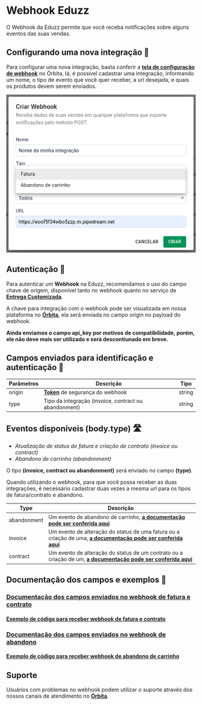 # Webhook Eduzz

O Webhook da Eduzz permite que você receba notificações sobre alguns eventos das suas vendas.

## Configurando uma nova integração :wrench:

Para configurar uma nova integração, basta conferir a **[tela de configuração de webhook](https://orbita.eduzz.com/producer/webhook)** no Órbita, lá, é possível cadastrar uma integração, informando um nome, o tipo de evento que você quer receber, a url desejada, e quais os produtos devem serem enviados.

![Print do formulário de criação de url](./images/formulario_nova_url.png)

## Autenticação :closed_lock_with_key:

Para autenticar um **Webhook** na Eduzz, recomendamos o uso do campo chave de origem, disponível tanto no webhook quanto no serviço de **[Entrega Customizada](https://github.eduzz.com/eduzz/delivery_custom)**.

A chave para integração com o webhook pode ser visualizada em nossa plataforma no **[Órbita](https://orbita.eduzz.com/producer/config-api)**, ela será enviada no campo origin no payload do webhook.

**Ainda enviamos o campo api_key por motivos de compatibilidade, porém, ele não deve mais ser utilizado e será descontiunado em breve.**

## Campos enviados para identificação e autenticação :key:

Parâmetros | Descrição | Tipo
---------- | --------- | ----
origin     | **[Token](https://orbita.eduzz.com/producer/config-api)** de segurança do webhook | string
type       | Tipo da integração (invoice, contract ou abandonment) | string

## Eventos disponíveis (body.type) :motorway:

- *Atualização de status de fatura e criação de contrato (invoice ou contract)*
- *Abandono de carrinho (abandonment)*

O tipo **(invoice, contract ou abandonment)** será enviado no campo **(type)**.

Quando utilizando o webhook, para que você possa receber as duas integrações, é necessário cadastrar duas vezes a mesma url para os tipos de fatura/contrato e abandono.

Type | Descrição
--------- | ----
abandonment | Um evento de abandono de carrinho, **[a documentação pode ser conferida aqui](campos-abandono.md)**
invoice | Um evento de alteração do status de uma fatura ou a criação de uma, **[a documentação pode ser conferida aqui](campos-fatura.md)**
contract | Um evento de alteração do status de um contrato ou a criação de um, **[a documentação pode ser conferida aqui](campos-fatura.md)**

## Documentação dos campos e exemplos :page_with_curl:

### **[Documentação dos campos enviados no webhook de fatura e contrato](campos-fatura.md)**
#### **[Exemplo de código para receber webhook de fatura e contrato](exemplo-fatura.php)**

### **[Documentação dos campos enviados no webhook de abandono](campos-abandono.md)**
#### **[Exemplo de código para receber webhook de abandono de carrinho](exemplo-abandono.php)**

## Suporte

Usuários com problemas no webhook podem utilizar o suporte através dos nossos canais de atendimento no **[Órbita](https://orbita.eduzz.com)**.
